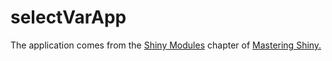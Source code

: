 # selectVarApp

The application comes from the [Shiny Modules](https://mastering-shiny.org/scaling-modules.html) chapter of [Mastering Shiny.](https://mastering-shiny.org/)
